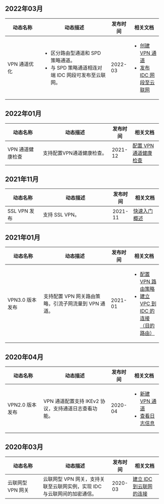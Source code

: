 ## 2022年03月
<table>
<thead>
<tr>
<th width="25%">动态名称</th>
<th width="50%">动态描述</th>
<th width="5%">发布时间</th>
<th width="20%">相关文档</th>
</tr>
</thead>
<tbody><tr>
<td>VPN 通道优化</td>
<td><ul>
<li>区分路由型通道和 SPD 策略通道。</li>
<li>与 SPD 策略通道相连对端 IDC 网段可发布至云联网。</li>
</ul></td>
<td>2022-03</td>
<td><ul>
<li><a href="https://cloud.tencent.com/document/product/554/52864">创建 VPN 通道</a></li>
<li><a href="https://cloud.tencent.com/document/product/554/71641">发布 IDC 网段至云联网</a></li>
</td>
</tr>
</tbody></table>


## 2022年01月
<table>
<thead>
<tr>
<th width="25%">动态名称</th>
<th width="50%">动态描述</th>
<th width="5%">发布时间</th>
<th width="20%">相关文档</th>
</tr>
</thead>
<tbody><tr>
<td>VPN 通道健康检查</td>
<td>支持配置VPN通道健康检查。</td>
<td>2021-12</td>
<td><a href="https://cloud.tencent.com/document/product/554/70209" target="_blank">配置 VPN 通道健康检查</a></td>
</tr>
</tbody></table>


## 2021年11月
<table>
<thead>
<tr>
<th width="25%">动态名称</th>
<th width="50%">动态描述</th>
<th width="5%">发布时间</th>
<th width="20%">相关文档</th>
</tr>
</thead>
<tbody><tr>
<td>SSL VPN 发布</td>
<td>支持 SSL VPN。</td>
<td>2021-11</td>
<td><a href="https://cloud.tencent.com/document/product/554/63604" target="_blank">快速入门概述</a></td>
</tr>
</tbody></table>



## 2021年01月
<table>
<thead>
<tr>
<th width="25%">动态名称</th>
<th width="50%">动态描述</th>
<th width="5%">发布时间</th>
<th width="20%">相关文档</th>
</tr>
</thead>
<tbody><tr>
<td>VPN3.0 版本发布</td>
<td>支持配置 VPN 网关路由策略，引流子网流量到 VPN 通道。
</td>
<td>2021-01</td>
<td><ul><li><a href="https://cloud.tencent.com/document/product/554/52860">配置 VPN 路由策略</a><li><a href="https://cloud.tencent.com/document/product/554/52853">建立 VPC 到 IDC 的连接（目的路由）</a></td>
</tr>
</tbody></table>


## 2020年04月
<table>
<thead>
<tr>
<th width="25%">动态名称</th>
<th width="50%">动态描述</th>
<th width="5%">发布时间</th>
<th width="20%">相关文档</th>
</tr>
</thead>
<tbody><tr>
<td>VPN2.0 版本发布</td>
<td>VPN 通道配置支持 IKEv2 协议，支持通道日志查看功能。</td>
<td>2020-04</td>
<td><ul><li><a href="https://cloud.tencent.com/document/product/554/52864" target="_blank">新建 VPN 通道</a><li><a href="https://cloud.tencent.com/document/product/554/52903" target="_blank">查看日志信息</a></td>
</tr>
</tbody></table>


## 2020年03月
<table>
<thead>
<tr>
<th width="25%">动态名称</th>
<th width="50%">动态描述</th>
<th width="5%">发布时间</th>
<th width="20%">相关文档</th>
</tr>
</thead>
<tbody><tr>
<td>云联网型 VPN 网关</td>
<td>云联网型 VPN 网关，支持关联至云联网实例，实现 IDC 与云联网间的加密通信。</td>
<td>2020-03</td>
<td><a href="https://cloud.tencent.com/document/product/554/44267" target="_blank">建立 IDC 到云联网的连接</a></td>
</tr>
</tbody></table>

